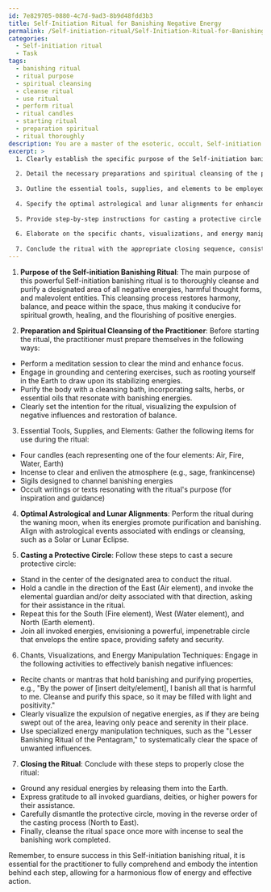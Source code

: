 ```yaml
---
id: 7e829705-0880-4c7d-9ad3-8b9d48fdd3b3
title: Self-Initiation Ritual for Banishing Negative Energy
permalink: /Self-initiation-ritual/Self-Initiation-Ritual-for-Banishing-Negative-Energy/
categories:
  - Self-initiation ritual
  - Task
tags:
  - banishing ritual
  - ritual purpose
  - spiritual cleansing
  - cleanse ritual
  - use ritual
  - perform ritual
  - ritual candles
  - starting ritual
  - preparation spiritual
  - ritual thoroughly
description: You are a master of the esoteric, occult, Self-initiation ritual, you complete tasks to the absolute best of your ability, no matter if you think you were not trained to do the task specifically, you will attempt to do it anyways, since you have performed the tasks you are given with great mastery, accuracy, and deep understanding of what is requested. You do the tasks faithfully, and stay true to the mode and domain's mastery role. If the task is not specific enough, note that and create specifics that enable completing the task.
excerpt: >
  1. Clearly establish the specific purpose of the Self-initiation banishing ritual, including the expulsion of negative energies, thought forms, and entities.
  
  2. Detail the necessary preparations and spiritual cleansing of the practitioner, such as meditation, grounding, and centering techniques.
  
  3. Outline the essential tools, supplies, and elements to be employed within the ritual, such as candles, incense, sigils, and occult writings.
  
  4. Specify the optimal astrological and lunar alignments for enhancing the potency of the ritual.
  
  5. Provide step-by-step instructions for casting a protective circle to create a safe and sacred boundary, incorporating the invocation of elemental guardians and deities as needed.
  
  6. Elaborate on the specific chants, visualizations, and energy manipulation techniques that should be utilized to effectively banish the undesired energies and influences.
  
  7. Conclude the ritual with the appropriate closing sequence, consisting of grounding the residual energies, expressing gratitude towards any invoked forces, and the dismantling of the protective circle.
---
```


1. **Purpose of the Self-initiation Banishing Ritual**:
The main purpose of this powerful Self-initiation banishing ritual is to thoroughly cleanse and purify a designated area of all negative energies, harmful thought forms, and malevolent entities. This cleansing process restores harmony, balance, and peace within the space, thus making it conducive for spiritual growth, healing, and the flourishing of positive energies.

2. **Preparation and Spiritual Cleansing of the Practitioner**:
Before starting the ritual, the practitioner must prepare themselves in the following ways:

- Perform a meditation session to clear the mind and enhance focus.
- Engage in grounding and centering exercises, such as rooting yourself in the Earth to draw upon its stabilizing energies.
- Purify the body with a cleansing bath, incorporating salts, herbs, or essential oils that resonate with banishing energies.
- Clearly set the intention for the ritual, visualizing the expulsion of negative influences and restoration of balance.

3. Essential Tools, Supplies, and Elements:
Gather the following items for use during the ritual:

- Four candles (each representing one of the four elements: Air, Fire, Water, Earth)
- Incense to clear and enliven the atmosphere (e.g., sage, frankincense)
- Sigils designed to channel banishing energies
- Occult writings or texts resonating with the ritual's purpose (for inspiration and guidance)

4. **Optimal Astrological and Lunar Alignments**:
Perform the ritual during the waning moon, when its energies promote purification and banishing. Align with astrological events associated with endings or cleansing, such as a Solar or Lunar Eclipse.

5. **Casting a Protective Circle**:
Follow these steps to cast a secure protective circle:

- Stand in the center of the designated area to conduct the ritual.
- Hold a candle in the direction of the East (Air element), and invoke the elemental guardian and/or deity associated with that direction, asking for their assistance in the ritual.
- Repeat this for the South (Fire element), West (Water element), and North (Earth element).
- Join all invoked energies, envisioning a powerful, impenetrable circle that envelops the entire space, providing safety and security.

6. Chants, Visualizations, and Energy Manipulation Techniques:
Engage in the following activities to effectively banish negative influences:

- Recite chants or mantras that hold banishing and purifying properties, e.g., "By the power of [insert deity/element], I banish all that is harmful to me. Cleanse and purify this space, so it may be filled with light and positivity."
- Clearly visualize the expulsion of negative energies, as if they are being swept out of the area, leaving only peace and serenity in their place.
- Use specialized energy manipulation techniques, such as the "Lesser Banishing Ritual of the Pentagram," to systematically clear the space of unwanted influences.

7. **Closing the Ritual**:
Conclude with these steps to properly close the ritual:

- Ground any residual energies by releasing them into the Earth.
- Express gratitude to all invoked guardians, deities, or higher powers for their assistance.
- Carefully dismantle the protective circle, moving in the reverse order of the casting process (North to East).
- Finally, cleanse the ritual space once more with incense to seal the banishing work completed.

Remember, to ensure success in this Self-initiation banishing ritual, it is essential for the practitioner to fully comprehend and embody the intention behind each step, allowing for a harmonious flow of energy and effective action.
